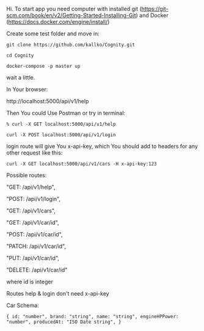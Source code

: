 Hi.
To start app you need computer with installed 
git
(https://git-scm.com/book/en/v2/Getting-Started-Installing-Git) 
and Docker 
(https://docs.docker.com/engine/install/)

Create some test folder and move in:

`git clone https://github.com/kallko/Cognity.git`

`cd Cognity`

`docker-compose -p master up`

wait a little.

In Your browser:

http://localhost:5000/api/v1/help

Then You could Use Postman or try in terminal:

`% curl -X GET localhost:5000/api/v1/help`

`curl -X POST localhost:5000/api/v1/login`

login route will give You x-api-key, which You should add to headers for any other request like this:

`curl -X GET localhost:5000/api/v1/cars -H x-api-key:123`

Possible routes:

"GET: /api/v1/help",

"POST: /api/v1/login",

"GET: /api/v1/cars",

"GET: /api/v1/car/id",

"POST: /api/v1/car/id",

"PATCH: /api/v1/car/id",

"PUT: /api/v1/car/id",

"DELETE: /api/v1/car/id"

where id is integer

Routes help & login don't need x-api-key

Car Schema:

`{
id: "number",
brand: "string",
name: "string",
engineHPPower: "number",
producedAt: "ISO Date string",
}`
